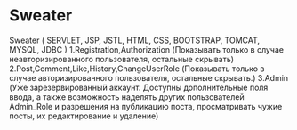 # Sweater
Sweater ( SERVLET, JSP, JSTL, HTML, CSS, BOOTSTRAP, TOMCAT, MYSQL, JDBC )
	1.Registration,Authorization
		(Показывать только в случае неавторизированного пользователя, остальные скрывать)
	2.Post,Comment,Like,History,ChangeUserRole
		(Показывать только в случае авторизированного пользователя, остальные скрывать.)
	3.Admin
		(Уже зарезервированный аккаунт. Доступны дополнительные поля ввода, а также возможность наделять других пользователей Admin_Role и разрешения
		 на публикацию поста, просматривать чужие посты, их редактирование и удаление)
